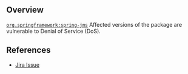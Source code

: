 ## Overview
[`org.springframework:spring-jms`](http://search.maven.org/#search%7Cga%7C1%7Ca%3A%22spring-jms%22)
Affected versions of the package are vulnerable to Denial of Service (DoS).

## References
- [Jira Issue](https://jira.spring.io/browse/SPR-13052)
